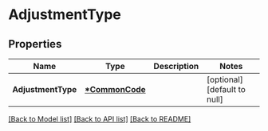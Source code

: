 # AdjustmentType

## Properties
Name | Type | Description | Notes
------------ | ------------- | ------------- | -------------
**AdjustmentType** | **[*CommonCode](CommonCode.md)** |  | [optional] [default to null]

[[Back to Model list]](../README.md#documentation-for-models) [[Back to API list]](../README.md#documentation-for-api-endpoints) [[Back to README]](../README.md)


